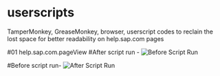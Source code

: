 # userscripts
TamperMonkey, GreaseMonkey, browser, userscript codes to reclain the lost space for better readability on help.sap.com pages

#01 help.sap.com.pageView
#After script run -
![Before Script Run](https://github.com/Amit-A2Z/userscripts/assets/109400752/0aa5566d-9f5a-47ab-8c06-f616baf9d6a7)


#Before script run- 
![After Script Run](https://github.com/Amit-A2Z/userscripts/assets/109400752/f4f69d45-e61c-4773-a69d-2b83e9fc7fc4)


